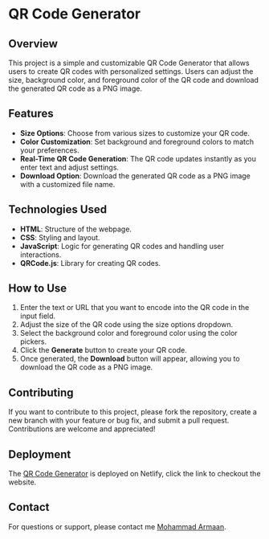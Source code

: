 # QR Code Generator

## Overview

This project is a simple and customizable QR Code Generator that allows users to create QR codes with personalized settings. Users can adjust the size, background color, and foreground color of the QR code and download the generated QR code as a PNG image.

## Features

- **Size Options**: Choose from various sizes to customize your QR code.
- **Color Customization**: Set background and foreground colors to match your preferences.
- **Real-Time QR Code Generation**: The QR code updates instantly as you enter text and adjust settings.
- **Download Option**: Download the generated QR code as a PNG image with a customized file name.

## Technologies Used

- **HTML**: Structure of the webpage.
- **CSS**: Styling and layout.
- **JavaScript**: Logic for generating QR codes and handling user interactions.
- **QRCode.js**: Library for creating QR codes.

## How to Use

1. Enter the text or URL that you want to encode into the QR code in the input field.
2. Adjust the size of the QR code using the size options dropdown.
3. Select the background color and foreground color using the color pickers.
4. Click the **Generate** button to create your QR code.
5. Once generated, the **Download** button will appear, allowing you to download the QR code as a PNG image.

## Contributing

If you want to contribute to this project, please fork the repository, create a new branch with your feature or bug fix, and submit a pull request. Contributions are welcome and appreciated!


## Deployment

The [QR Code Generator](https://armaanqrcodegenerator.netlify.app/) is deployed on Netlify, click the link to checkout the website.

## Contact

For questions or support, please contact me [Mohammad Armaan](https://mohammadarmaan.netlify.app/).

